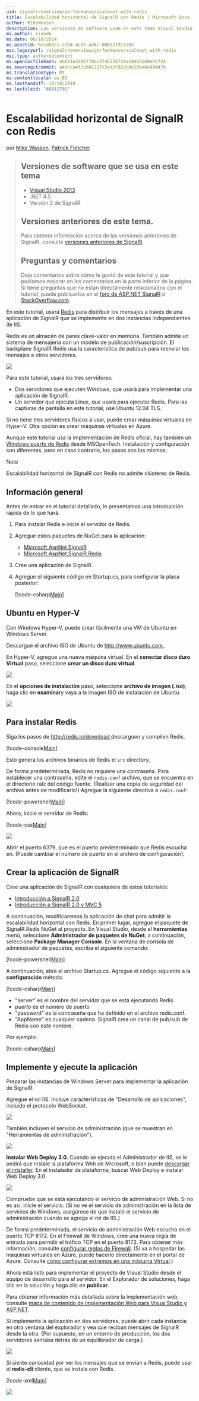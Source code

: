 ```yaml
---
uid: signalr/overview/performance/scaleout-with-redis
title: Escalabilidad horizontal de SignalR con Redis | Microsoft Docs
author: MikeWasson
description: Las versiones de software usan en este tema Visual Studio 2013 .NET 4.5 SignalR las versiones anteriores de la versión 2 de este tema para obtener información acerca de las versiones anteriores de...
ms.author: riande
ms.date: 06/10/2014
ms.assetid: 6ecd08c1-e364-4cd7-ad4c-806521911585
msc.legacyurl: /signalr/overview/performance/scaleout-with-redis
msc.type: authoredcontent
ms.openlocfilehash: ebb61e4296f78bcd74622b729a10d45b60ebb724
ms.sourcegitcommit: a4dcca4f1cb81227c5ed3c92dc0e28be6e99447b
ms.translationtype: MT
ms.contentlocale: es-ES
ms.lasthandoff: 10/10/2018
ms.locfileid: "48912792"
---
```

<a name="signalr-scaleout-with-redis"></a>Escalabilidad horizontal de SignalR con Redis
====================
por [Mike Wasson](https://github.com/MikeWasson), [Patrick Fletcher](https://github.com/pfletcher)

> ## <a name="software-versions-used-in-this-topic"></a>Versiones de software que se usa en este tema
>
>
> - [Visual Studio 2013](https://my.visualstudio.com/Downloads?q=visual%20studio%202013)
> - .NET 4.5
> - Versión 2 de SignalR
>
>
>
> ## <a name="previous-versions-of-this-topic"></a>Versiones anteriores de este tema.
>
> Para obtener información acerca de las versiones anteriores de SignalR, consulte [versiones anteriores de SignalR](../older-versions/index.md).
>
> ## <a name="questions-and-comments"></a>Preguntas y comentarios
>
> Deje comentarios sobre cómo le gustó de este tutorial y que podíamos mejorar en los comentarios en la parte inferior de la página. Si tiene preguntas que no están directamente relacionados con el tutorial, puede publicarlos en el [foro de ASP.NET SignalR](https://forums.asp.net/1254.aspx/1?ASP+NET+SignalR) o [StackOverflow.com](http://stackoverflow.com/).


En este tutorial, usará [Redis](http://redis.io/) para distribuir los mensajes a través de una aplicación de SignalR que se implementa en dos instancias independientes de IIS.

Redis es un almacén de pares clave-valor en memoria. También admite un sistema de mensajería con un modelo de publicación/suscripción. El backplane SignalR Redis usa la característica de pub/sub para reenviar los mensajes a otros servidores.

![](scaleout-with-redis/_static/image1.png)

Para este tutorial, usará los tres servidores:

- Dos servidores que ejecuten Windows, que usará para implementar una aplicación de SignalR.
- Un servidor que ejecuta Linux, que usará para ejecutar Redis. Para las capturas de pantalla en este tutorial, usé Ubuntu 12.04 TLS.

Si no tiene tres servidores físicos a usar, puede crear máquinas virtuales en Hyper-V. Otra opción es crear máquinas virtuales en Azure.

Aunque este tutorial usa la implementación de Redis oficial, hay también un [Windows puerto de Redis](https://github.com/MSOpenTech/redis) desde MSOpenTech. Instalación y configuración son diferentes, pero en caso contrario, los pasos son los mismos.

> [!NOTE]
>
> Escalabilidad horizontal de SignalR con Redis no admite clústeres de Redis.


## <a name="overview"></a>Información general

Antes de entrar en el tutorial detallado, le presentamos una introducción rápida de lo que hará.

1. Para instalar Redis e inicie el servidor de Redis.
2. Agregue estos paquetes de NuGet para la aplicación:

    - [Microsoft.AspNet.SignalR](http://nuget.org/packages/Microsoft.AspNet.SignalR)
    - [Microsoft.AspNet.SignalR.Redis](http://nuget.org/packages/Microsoft.AspNet.SignalR.Redis)
3. Cree una aplicación de SignalR.
4. Agregue el siguiente código en Startup.cs, para configurar la placa posterior:

    [!code-csharp[Main](scaleout-with-redis/samples/sample1.cs)]

## <a name="ubuntu-on-hyper-v"></a>Ubuntu en Hyper-V

Con Windows Hyper-V, puede crear fácilmente una VM de Ubuntu en Windows Server.

Descargue el archivo ISO de Ubuntu de [ http://www.ubuntu.com ](http://www.ubuntu.com/).

En Hyper-V, agregue una nueva máquina virtual. En el **conectar disco duro Virtual** paso, seleccione **crear un disco duro virtual**.

![](scaleout-with-redis/_static/image2.png)

En el **opciones de instalación** paso, seleccione **archivo de imagen (.iso)**, haga clic en **examinar**y vaya a la imagen ISO de instalación de Ubuntu.

![](scaleout-with-redis/_static/image3.png)

## <a name="install-redis"></a>Para instalar Redis

Siga los pasos de [ http://redis.io/download ](http://redis.io/download) descarguen y compilen Redis.

[!code-console[Main](scaleout-with-redis/samples/sample2.cmd)]

Esto genera los archivos binarios de Redis el `src` directory.

De forma predeterminada, Redis no requiere una contraseña. Para establecer una contraseña, edite el `redis.conf` archivo, que se encuentra en el directorio raíz del código fuente. (Realizar una copia de seguridad del archivo antes de modificarlo!) Agregue la siguiente directiva a `redis.conf`:

[!code-powershell[Main](scaleout-with-redis/samples/sample3.ps1)]

Ahora, inicie el servidor de Redis:

[!code-css[Main](scaleout-with-redis/samples/sample4.css)]

![](scaleout-with-redis/_static/image4.png)

Abrir el puerto 6379, que es el puerto predeterminado que Redis escucha en. (Puede cambiar el número de puerto en el archivo de configuración).

## <a name="create-the-signalr-application"></a>Crear la aplicación de SignalR

Cree una aplicación de SignalR con cualquiera de estos tutoriales:

- [Introducción a SignalR 2.0](../getting-started/tutorial-getting-started-with-signalr.md)
- [Introducción a SignalR 2.0 y MVC 5](../getting-started/tutorial-getting-started-with-signalr-and-mvc.md)

A continuación, modificaremos la aplicación de chat para admitir la escalabilidad horizontal con Redis. En primer lugar, agregue el paquete de SignalR.Redis NuGet al proyecto. En Visual Studio, desde el **herramientas** menú, seleccione **Administrador de paquetes de NuGet**, a continuación, seleccione **Package Manager Console**. En la ventana de consola de administrador de paquetes, escriba el siguiente comando:

[!code-powershell[Main](scaleout-with-redis/samples/sample5.ps1)]

A continuación, abra el archivo Startup.cs. Agregue el código siguiente a la **configuración** método:

[!code-csharp[Main](scaleout-with-redis/samples/sample6.cs)]

- "server" es el nombre del servidor que se está ejecutando Redis.
- *puerto* es el número de puerto
- "password" es la contraseña que ha definido en el archivo redis.conf.
- "AppName" es cualquier cadena. SignalR crea un canal de pub/sub de Redis con este nombre.

Por ejemplo:

[!code-csharp[Main](scaleout-with-redis/samples/sample7.cs)]

## <a name="deploy-and-run-the-application"></a>Implemente y ejecute la aplicación

Preparar las instancias de Windows Server para implementar la aplicación de SignalR.

Agregue el rol IIS. Incluye características de "Desarrollo de aplicaciones", incluido el protocolo WebSocket.

![](scaleout-with-redis/_static/image5.png)

También incluyen el servicio de administración (que se muestran en "Herramientas de administración").

![](scaleout-with-redis/_static/image6.png)

**Instalar Web Deploy 3.0.** Cuando se ejecuta el Administrador de IIS, se le pedirá que instale la plataforma Web de Microsoft, o bien puede [descargar el intstaller](https://go.microsoft.com/fwlink/?LinkId=255386). En el instalador de plataforma, buscar Web Deploy e instalar Web Deploy 3.0

![](scaleout-with-redis/_static/image7.png)

Compruebe que se está ejecutando el servicio de administración Web. Si no es así, inicie el servicio. (Si no ve el servicio de administración en la lista de servicios de Windows, asegúrese de que instaló el servicio de administración cuando se agrega el rol de IIS.)

De forma predeterminada, el servicio de administración Web escucha en el puerto TCP 8172. En el Firewall de Windows, cree una nueva regla de entrada para permitir el tráfico TCP en el puerto 8172. Para obtener más información, consulte [configurar reglas de Firewall](https://technet.microsoft.com/library/dd448559(WS.10).aspx). (Si va a hospedar las máquinas virtuales en Azure, puede hacerlo directamente en el portal de Azure. Consulte [cómo configurar extremos en una máquina Virtual](https://azure.microsoft.com/documentation/articles/virtual-machines-set-up-endpoints/).)

Ahora está listo para implementar el proyecto de Visual Studio desde el equipo de desarrollo para el servidor. En el Explorador de soluciones, haga clic en la solución y haga clic en **publicar**.

Para obtener información más detallada sobre la implementación web, consulte [mapa de contenido de implementación Web para Visual Studio y ASP.NET](../../../whitepapers/aspnet-web-deployment-content-map.md).

Si implementa la aplicación en dos servidores, puede abrir cada instancia en otra ventana del explorador y vea que reciban mensajes de SignalR desde la otra. (Por supuesto, en un entorno de producción, los dos servidores sentaba detrás de un equilibrador de carga.)

![](scaleout-with-redis/_static/image8.png)

Si siente curiosidad por ver los mensajes que se envían a Redis, puede usar el **redis-cli** cliente, que se instala con Redis.

[!code-xml[Main](scaleout-with-redis/samples/sample8.xml)]

![](scaleout-with-redis/_static/image9.png)
